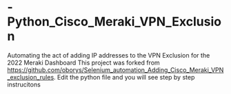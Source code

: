 # -Python_Cisco_Meraki_VPN_Exclusion
Automating the act of adding IP addresses to the VPN Exclusion for the 2022 Meraki Dashboard
This project was forked from https://github.com/oborys/Selenium_automation_Adding_Cisco_Meraki_VPN_exclusion_rules.
Edit the python file and you will see step by step instrucitons

